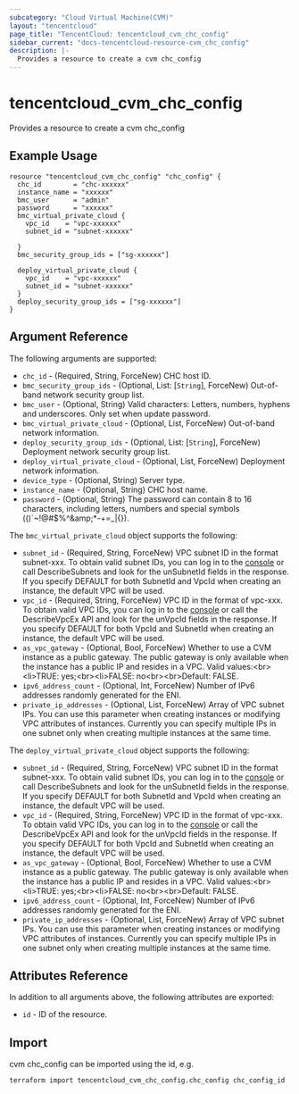 ```yaml
---
subcategory: "Cloud Virtual Machine(CVM)"
layout: "tencentcloud"
page_title: "TencentCloud: tencentcloud_cvm_chc_config"
sidebar_current: "docs-tencentcloud-resource-cvm_chc_config"
description: |-
  Provides a resource to create a cvm chc_config
---
```


# tencentcloud_cvm_chc_config

Provides a resource to create a cvm chc_config

## Example Usage

```hcl
resource "tencentcloud_cvm_chc_config" "chc_config" {
  chc_id        = "chc-xxxxxx"
  instance_name = "xxxxxx"
  bmc_user      = "admin"
  password      = "xxxxxx"
  bmc_virtual_private_cloud {
    vpc_id    = "vpc-xxxxxx"
    subnet_id = "subnet-xxxxxx"

  }
  bmc_security_group_ids = ["sg-xxxxxx"]

  deploy_virtual_private_cloud {
    vpc_id    = "vpc-xxxxxx"
    subnet_id = "subnet-xxxxxx"
  }
  deploy_security_group_ids = ["sg-xxxxxx"]
}
```

## Argument Reference

The following arguments are supported:

* `chc_id` - (Required, String, ForceNew) CHC host ID.
* `bmc_security_group_ids` - (Optional, List: [`String`], ForceNew) Out-of-band network security group list.
* `bmc_user` - (Optional, String) Valid characters: Letters, numbers, hyphens and underscores. Only set when update password.
* `bmc_virtual_private_cloud` - (Optional, List, ForceNew) Out-of-band network information.
* `deploy_security_group_ids` - (Optional, List: [`String`], ForceNew) Deployment network security group list.
* `deploy_virtual_private_cloud` - (Optional, List, ForceNew) Deployment network information.
* `device_type` - (Optional, String) Server type.
* `instance_name` - (Optional, String) CHC host name.
* `password` - (Optional, String) The password can contain 8 to 16 characters, including letters, numbers and special symbols (()`~!@#$%^&amp;amp;*-+=_|{}).

The `bmc_virtual_private_cloud` object supports the following:

* `subnet_id` - (Required, String, ForceNew) VPC subnet ID in the format subnet-xxx. To obtain valid subnet IDs, you can log in to the [console](https://console.tencentcloud.com/vpc/vpc?rid=1) or call DescribeSubnets and look for the unSubnetId fields in the response. If you specify DEFAULT for both SubnetId and VpcId when creating an instance, the default VPC will be used.
* `vpc_id` - (Required, String, ForceNew) VPC ID in the format of vpc-xxx. To obtain valid VPC IDs, you can log in to the [console](https://console.tencentcloud.com/vpc/vpc?rid=1) or call the DescribeVpcEx API and look for the unVpcId fields in the response. If you specify DEFAULT for both VpcId and SubnetId when creating an instance, the default VPC will be used.
* `as_vpc_gateway` - (Optional, Bool, ForceNew) Whether to use a CVM instance as a public gateway. The public gateway is only available when the instance has a public IP and resides in a VPC. Valid values:&lt;br&gt;&lt;li&gt;TRUE: yes;&lt;br&gt;&lt;li&gt;FALSE: no&lt;br&gt;&lt;br&gt;Default: FALSE.
* `ipv6_address_count` - (Optional, Int, ForceNew) Number of IPv6 addresses randomly generated for the ENI.
* `private_ip_addresses` - (Optional, List, ForceNew) Array of VPC subnet IPs. You can use this parameter when creating instances or modifying VPC attributes of instances. Currently you can specify multiple IPs in one subnet only when creating multiple instances at the same time.

The `deploy_virtual_private_cloud` object supports the following:

* `subnet_id` - (Required, String, ForceNew) VPC subnet ID in the format subnet-xxx. To obtain valid subnet IDs, you can log in to the [console](https://console.tencentcloud.com/vpc/vpc?rid=1) or call DescribeSubnets and look for the unSubnetId fields in the response. If you specify DEFAULT for both SubnetId and VpcId when creating an instance, the default VPC will be used.
* `vpc_id` - (Required, String, ForceNew) VPC ID in the format of vpc-xxx. To obtain valid VPC IDs, you can log in to the [console](https://console.tencentcloud.com/vpc/vpc?rid=1) or call the DescribeVpcEx API and look for the unVpcId fields in the response. If you specify DEFAULT for both VpcId and SubnetId when creating an instance, the default VPC will be used.
* `as_vpc_gateway` - (Optional, Bool, ForceNew) Whether to use a CVM instance as a public gateway. The public gateway is only available when the instance has a public IP and resides in a VPC. Valid values:&lt;br&gt;&lt;li&gt;TRUE: yes;&lt;br&gt;&lt;li&gt;FALSE: no&lt;br&gt;&lt;br&gt;Default: FALSE.
* `ipv6_address_count` - (Optional, Int, ForceNew) Number of IPv6 addresses randomly generated for the ENI.
* `private_ip_addresses` - (Optional, List, ForceNew) Array of VPC subnet IPs. You can use this parameter when creating instances or modifying VPC attributes of instances. Currently you can specify multiple IPs in one subnet only when creating multiple instances at the same time.

## Attributes Reference

In addition to all arguments above, the following attributes are exported:

* `id` - ID of the resource.



## Import

cvm chc_config can be imported using the id, e.g.

```
terraform import tencentcloud_cvm_chc_config.chc_config chc_config_id
```

